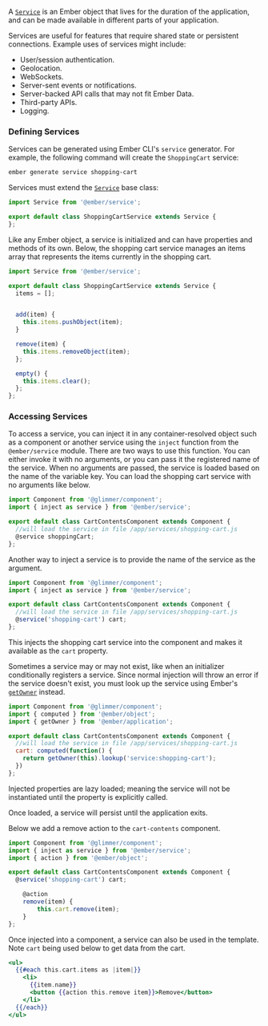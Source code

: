 A [`Service`](https://www.emberjs.com/api/ember/release/modules/@ember%2Fservice) is an Ember object that lives for the duration of the application, and can be made available in different parts of your application.

Services are useful for features that require shared state or persistent connections. Example uses of services might
include:

* User/session authentication.
* Geolocation.
* WebSockets.
* Server-sent events or notifications.
* Server-backed API calls that may not fit Ember Data.
* Third-party APIs.
* Logging.

### Defining Services

Services can be generated using Ember CLI's `service` generator.
For example, the following command will create the `ShoppingCart` service:

```bash
ember generate service shopping-cart
```

Services must extend the [`Service`](https://www.emberjs.com/api/ember/release/modules/@ember%2Fservice) base class:

```javascript {data-filename=app/services/shopping-cart.js}
import Service from '@ember/service';

export default class ShoppingCartService extends Service {
};
```

Like any Ember object, a service is initialized and can have properties and methods of its own.
Below, the shopping cart service manages an items array that represents the items currently in the shopping cart.

```javascript {data-filename=app/services/shopping-cart.js}
import Service from '@ember/service';

export default class ShoppingCartService extends Service {
  items = [];


  add(item) {
    this.items.pushObject(item);
  }

  remove(item) {
    this.items.removeObject(item);
  };

  empty() {
    this.items.clear();
  };
};
```

### Accessing Services

To access a service,
you can inject it in any container-resolved object such as a component or another service using the `inject` function from the `@ember/service` module.
There are two ways to use this function.
You can either invoke it with no arguments, or you can pass it the registered name of the service.
When no arguments are passed, the service is loaded based on the name of the variable key.
You can load the shopping cart service with no arguments like below.

```javascript {data-filename=app/components/cart-contents.js}
import Component from '@glimmer/component';
import { inject as service } from '@ember/service';

export default class CartContentsComponent extends Component {
  //will load the service in file /app/services/shopping-cart.js
  @service shoppingCart;
};
```

Another way to inject a service is to provide the name of the service as the argument.

```javascript {data-filename=app/components/cart-contents.js}
import Component from '@glimmer/component';
import { inject as service } from '@ember/service';

export default class CartContentsComponent extends Component {
  //will load the service in file /app/services/shopping-cart.js
  @service('shopping-cart') cart;
};
```

This injects the shopping cart service into the component and makes it available as the `cart` property.

Sometimes a service may or may not exist, like when an initializer conditionally registers a service.
Since normal injection will throw an error if the service doesn't exist,
you must look up the service using Ember's [`getOwner`](https://emberjs.com/api/ember/release/classes/@ember%2Fapplication/methods/getOwner?anchor=getOwner) instead.

```javascript {data-filename=app/components/cart-contents.js}
import Component from '@glimmer/component';
import { computed } from '@ember/object';
import { getOwner } from '@ember/application';

export default class CartContentsComponent extends Component {
  //will load the service in file /app/services/shopping-cart.js
  cart: computed(function() {
    return getOwner(this).lookup('service:shopping-cart');
  })
};
```

Injected properties are lazy loaded; meaning the service will not be instantiated until the property is explicitly called.

Once loaded, a service will persist until the application exits.

Below we add a remove action to the `cart-contents` component.

```javascript {data-filename=app/components/cart-contents.js}
import Component from '@glimmer/component';
import { inject as service } from '@ember/service';
import { action } from '@ember/object';

export default class CartContentsComponent extends Component {
  @service('shopping-cart') cart;

	@action
	remove(item) {
		this.cart.remove(item);
	}
};
```
Once injected into a component, a service can also be used in the template.
Note `cart` being used below to get data from the cart.

```handlebars {data-filename=app/templates/components/cart-contents.hbs}
<ul>
  {{#each this.cart.items as |item|}}
    <li>
      {{item.name}}
      <button {{action this.remove item}}>Remove</button>
    </li>
  {{/each}}
</ul>
```
